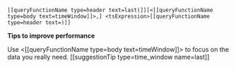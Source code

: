 ```
[[queryFunctionName type=header text=last(]][<[[queryFunctionName type=body text=timeWindow]]>,] <tsExpression>[[queryFunctionName type=header text=)]]
```

**Tips to improve performance**

Use <[[queryFunctionName type=body text=timeWindow]]> to focus on the data you really need.
[[suggestionTip type=time_window name=last]]